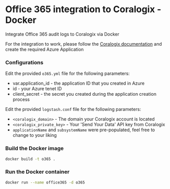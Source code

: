 # Office 365 integration to Coralogix - Docker
Integrate Office 365 audit logs to Coralogix via Docker

For the integration to work, please follow the [Coralogix documentation](https://coralogix.com/docs/office-365-audit-logs/) and create the required Azure Application
### Configurations
Edit the provided `o365.yml` file for the following parameters:
* var.application_id - the application ID that you created in Azure
* id - your Azure tenet ID
* client_secret - the secret you created during the application creation process

Edit the provided `logstash.conf` file for the following parameters:
* `<coralogix_domain>` - The domain your Coralogix account is located
* `<coralogix_private_key>` - Your 'Send Your Data' API key from Coralogix
* `applicationName` and `subsystemName` were pre-populated, feel free to change to your liking
### Build the Docker image

```bash
docker build -t o365 .
```


### Run the Docker container

```bash
docker run --name office365 -d o365
```
